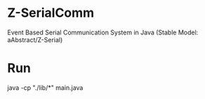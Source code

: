 # Z-SerialComm
Event Based Serial Communication System in Java (Stable Model: aAbstract/Z-Serial)
# Run
java -cp "./lib/*" main.java
